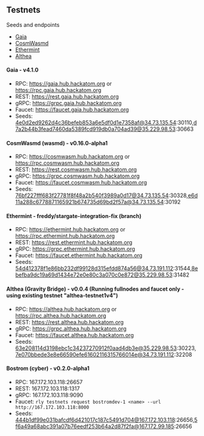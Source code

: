 ## Testnets 

Seeds and endpoints
- [Gaia](#gaia---v410) 
- [CosmWasmd](#cosmwasmd-wasmd---v0160-alpha1)
- [Ethermint](#ethermint---freddystargate-integration-fix-branch)
- [Althea](#althea-gravity-bridge---v004-running-fullnodes-and-faucet-only---using-existing-testnet-althea-testnet1v4)

#### Gaia - v4.1.0
- RPC: https://gaia.hub.hackatom.org or https://rpc.gaia.hub.hackatom.org
- REST: https://rest.gaia.hub.hackatom.org
- gRPC: https://grpc.gaia.hub.hackatom.org
- Faucet: https://faucet.gaia.hub.hackatom.org
- Seeds: 4e0d2ed9262d4c36befeb853a6e5df0d1e7358af@34.73.135.54:30110,d7a2b44b3fead7460da5389fcd919db0a704ad39@35.229.98.53:30663

#### CosmWasmd (wasmd) - v0.16.0-alpha1
- RPC: https://cosmwasm.hub.hackatom.org or https://rpc.cosmwasm.hub.hackatom.org
- REST: https://rest.cosmwasm.hub.hackatom.org
- gRPC: https://grpc.cosmwasm.hub.hackatom.org
- Faucet: https://faucet.cosmwasm.hub.hackatom.org
- Seeds: 76bf227fff683f27781f8f48a2b540f3989a0d17@34.73.135.54:30328,e6d11a288c6778871165921b674735d69bd2f57a@34.73.135.54:30192

#### Ethermint - freddy/stargate-integration-fix (branch)
- RPC: https://ethermint.hub.hackatom.org or https://rpc.ethermint.hub.hackatom.org
- REST: https://rest.ethermint.hub.hackatom.org
- gRPC: https://grpc.ethermint.hub.hackatom.org
- Faucet: https://faucet.ethermint.hub.hackatom.org
- Seeds: 54d412378f1e86bb232df99128d315efdd874a56@34.73.191.112:31544,8ebefba9dc19a69d1434e72e0e80c3a070c0e872@35.229.98.53:31482

#### Althea (Gravity Bridge) - v0.0.4 (Running fullnodes and faucet only - using existing testnet "althea-testnet1v4")
- RPC: https://althea.hub.hackatom.org or https://rpc.althea.hub.hackatom.org
- REST: https://rest.althea.hub.hackatom.org
- gRPC: https://grpc.althea.hub.hackatom.org
- Faucet: https://faucet.althea.hub.hackatom.org
- Seeds: 63e208114d3198ebc1c34237270912f0aad4db3e@35.229.98.53:30223,7e070bbede3e8e66590efe61602116315766014e@34.73.191.112:32208

#### Bostrom (cyber) - v0.2.0-alpha1
- RPC: 167.172.103.118:26657
- REST: 167.172.103.118:1317
- gRPC: 167.172.103.118:9090
- Faucet: ```rly testnets request bostromdev-1 <name> --url http://167.172.103.118:8000```
- Seeds: 444b1df99e031bafcdf6d421017c187c5491d704@167.172.103.118:26656,5f6a49a68abc391a07b76eedf253b64a2d87f2fa@167.172.99.185:26656
